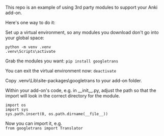 This repo is an example of using 3rd party modules to support your Anki add-on.

Here's one way to do it:

Set up a virtual environment, so any modules you download don't go into your global space:
```
python -m venv .venv
.venv\Scripts\activate
```

Grab the modules you want:
`pip install googletrans`

You can exit the virtual environment now:
`deactivate`

Copy .venv\Lib\site-packages\googletrans to your add-on folder.

Within your add-on's code, e.g. in \_\_init\_\_.py, adjust the path so that the import will look in the correct directory for the module.

```
import os
import sys
sys.path.insert(0, os.path.dirname(__file__))
```

Now you can import it, e.g.  
`from googletrans import Translator`
